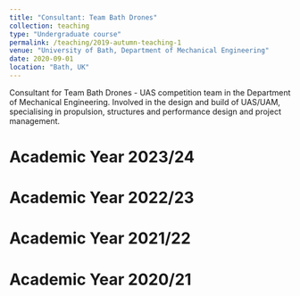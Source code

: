 ```yaml
---
title: "Consultant: Team Bath Drones"
collection: teaching
type: "Undergraduate course"
permalink: /teaching/2019-autumn-teaching-1
venue: "University of Bath, Department of Mechanical Engineering"
date: 2020-09-01
location: "Bath, UK"
---
```


Consultant for Team Bath Drones - UAS competition team in the Department of Mechanical Engineering. Involved in the design and build of UAS/UAM, specialising in propulsion, structures and performance design and project management.

Academic Year 2023/24
======

Academic Year 2022/23
======

Academic Year 2021/22
======

Academic Year 2020/21
======

